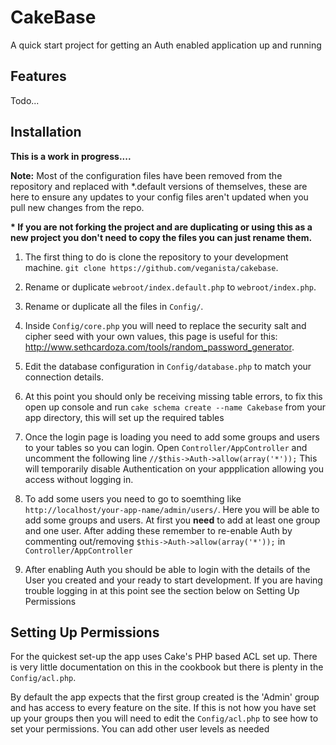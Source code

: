 CakeBase
========

A quick start project for getting an Auth enabled application up and running

Features
--------

Todo...

Installation
------------

__This is a work in progress....__

__Note:__ Most of the configuration files have been removed from the repository and replaced with *.default versions of themselves, these are here to ensure any updates to your config files aren't updated when you pull new changes from the repo. 

__* If you are not forking the project and are duplicating or using this as a new project you don't need to copy the files you can just rename them.__

1. The first thing to do is clone the repository to your development machine. `git clone https://github.com/veganista/cakebase`.

2. Rename or duplicate `webroot/index.default.php` to `webroot/index.php`.

3. Rename or duplicate all the files in `Config/`.

4. Inside `Config/core.php` you will need to replace the security salt and cipher seed with your own values, this page is useful for this: http://www.sethcardoza.com/tools/random_password_generator.

5. Edit the database configuration in `Config/database.php` to match your connection details.

6. At this point you should only be receiving missing table errors, to fix this open up console and run `cake schema create --name Cakebase` from your app directory, this will set up the required tables

7. Once the login page is loading you need to add some groups and users to your tables so you can login. Open `Controller/AppController` and uncomment the following line `//$this->Auth->allow(array('*'));` This will temporarily disable Authentication on your appplication allowing you access without logging in.

8. To add some users you need to go to soemthing like `http://localhost/your-app-name/admin/users/`. Here you will be able to add some groups and users. At first you __need__ to add at least one group and one user. After adding these remember to re-enable Auth by commenting out/removing `$this->Auth->allow(array('*'));` in `Controller/AppController`

9. After enabling Auth you should be able to login with the details of the User you created and your ready to start development. If you are having trouble logging in at this point see the section below on Setting Up Permissions

Setting Up Permissions
----------------------

For the quickest set-up the app uses Cake's PHP based ACL set up. There is very little documentation on this in the cookbook but there is plenty in the `Config/acl.php`.

By default the app expects that the first group created is the 'Admin' group and has access to every feature on the site. If this is not how you have set up your groups then you will need to edit the `Config/acl.php` to see how to set your permissions. You can add other user levels as needed
